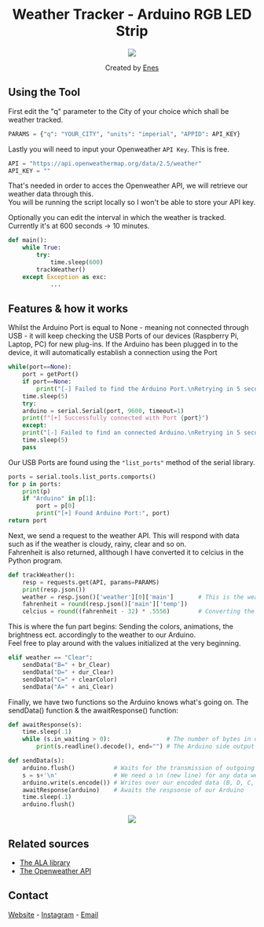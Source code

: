 <h1 align="center">Weather Tracker - Arduino RGB LED Strip</h1>

<div align="center">
  <img src="https://media.discordapp.net/attachments/914194110330576906/995748567090216970/unknown.png?width=500&height=374" id="center">
  <p align="center">
    Created by <a href="https://enes.vip" target="_blank">Enes</a>
  </p>
</div>

## Using the Tool

First edit the "q" parameter to the City of your choice which shall be weather tracked.
```python
PARAMS = {"q": "YOUR_CITY", "units": "imperial", "APPID": API_KEY}
```

Lastly you will need to input your Openweather `API Key`. This is free.
```python
API = "https://api.openweathermap.org/data/2.5/weather"
API_KEY = ""
```

That's needed in order to acces the Openweather API, we will retrieve our weather data through this.<br/>You will be running the script locally so I won't be able to store your API key.

Optionally you can edit the interval in which the weather is tracked. Currently it's at 600 seconds -> 10 minutes.
```python
def main():
    while True:
        try:
            time.sleep(600)
	    trackWeather()
	except Exception as exc:
            ...
```

## Features & how it works

Whilst the Arduino Port is equal to None - meaning not connected through USB - it will keep checking the USB Ports of our devices (Raspberry Pi, Laptop, PC) for new plug-ins. If the Arduino has been plugged in to the device, it will automatically establish a connection using the Port
```python
while(port==None):
    port = getPort()
    if port==None:
        print("[-] Failed to find the Arduino Port.\nRetrying in 5 seconds..")
	time.sleep(5)
    try:
	arduino = serial.Serial(port, 9600, timeout=1)
	print(f"[+] Successfully connected with Port {port}")
    except:
	print("[-] Failed to find an connected Arduino.\nRetrying in 5 seconds..")
	time.sleep(5)
	pass
```

Our USB Ports are found using the `"list_ports"` method of the serial library.
```python
ports = serial.tools.list_ports.comports()
for p in ports:
    print(p)
    if "Arduino" in p[1]:
        port = p[0]
        print("[+] Found Arduino Port:", port)
return port
```

Next, we send a request to the weather API. This will respond with data such as if the weather is cloudy, rainy, clear and so on.<br/> Fahrenheit is also returned, allthough I have converted it to celcius in the Python program.
```python
def trackWeather():
    resp = requests.get(API, params=PARAMS)
    print(resp.json())
    weather = resp.json()['weather'][0]['main']       # This is the weather status
    fahrenheit = round(resp.json()['main']['temp'])
    celcius = round((fahrenheit - 32) * .5556)        # Converting the Fahrenheit to Celcius
```

This is where the fun part begins: Sending the colors, animations, the brightness ect. accordingly to the weather to our Arduino.<br/>Feel free to play around with the values initialized at the very beginning.
```python
elif weather == "Clear":
    sendData("B=" + br_Clear)
    sendData("D=" + dur_Clear)
    sendData("C=" + clearColor)
    sendData("A=" + ani_Clear)
```

Finally, we have two functions so the Arduino knows what's going on. The sendData() function & the awaitResponse() function:
```python
def awaitResponse(s):
    time.sleep(.1)
    while (s.in_waiting > 0):                # The number of bytes in our input buffer
        print(s.readline().decode(), end="") # The Arduino side output

def sendData(s):
    arduino.flush()           # Waits for the transmission of outgoing serial data to complete
    s = s+'\n'                # We need a \n (new line) for any data we send, Arduino logic
    arduino.write(s.encode()) # Writes over our encoded data (B, D, C, A, P) in bytes
    awaitResponse(arduino)    # Awaits the respsonse of our Arduino
    time.sleep(.1)
    arduino.flush()
```
<div align="center">
    <img src="https://media.discordapp.net/attachments/914194110330576906/995750084157386822/unknown.png?width=1300&height=300">
</div>
	
## Related sources
- [The ALA library](https://github.com/bportaluri/ALA)
- [The Openweather API](https://openweathermap.org/api)

## Contact
<p align="left">
  <span><a title="Website" href="https://enes.vip" target="_blank">Website</a></span> -
  <span><a title="Instagram" href="https://instagram.com/enesvierzwei" target="_blank">Instagram</a></span> - 
  <span><a title="Email" href="mailto:contact@enes.vip" target="_blank">Email</a></span>
</p>
